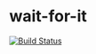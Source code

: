 # wait-for-it

[![Build Status](https://travis-ci.org/NoUseFreak/wait-for-it.svg?branch=master)](https://travis-ci.org/NoUseFreak/wait-for-it)

